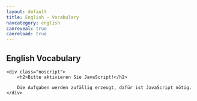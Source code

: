 ```yaml
---
layout: default
title: English - Vocabulary
navcategory: english
canreveal: true
canreload: true
---
```


## English Vocabulary

<script type="text/javascript">
const data = [ {
    book: "Orange Line 4",
    sections: [ {
        section: "Unit 1",
        subsections: [ {
            subsection: "Zoom in - The USA",
            vocabulary: [
["fall", "Herbst"],
["state", "Staat; Bundesstaat; Land"],
["to shine", "scheinen; glänzen"],
["bright", "hell; leuchtend; strahlend"],
["color", "Farbe"],
["huge", "riesig; riesengroß"],
["area", "Fläche"],
["corn", "Korn; Mais; Getreide"],
["soy bean", "Sojabone"],
["field", "Feld; Wiese; Weide"],
["surfer", "Wellenreiter; Wellenreiterin; Surfer; Surferin"],
["paradise", "Paradies"],
["perfect", "perfekt; vollkommen"],
["wave", "Welle"],
["North America", "Nordamerika"],
["landscape", "Landschaft"],
["American", "amerikanisch; aus Amerika; Amerikaner; Amerikanerin"],
["swamp", "Sumpf"],
["alligator", "Alligator"],
["rose", "Rose"],
["bald eagle", "Weißkopfseeadler"],
["total", "Gesamt-; gesamt"],
["square mile", "Quadratmeile"],
["currency", "Währung"],
["dollar", "Dollar"],
["time zone", "Zeitzone"],
["major", "Haupt-; wichtig; bedeutend"],
["to name", "benennen"],
["north of", "nördlich von"],
["south of", "südlich von"],
["ocean", "Ozean; Meer"],
["east of", "östlich von"],
["west of", "westlich von"],
["distance", "Entfernung; Distanz"]
            ]}, // end unit 1, subsection 1
        {
            subsection: "Unit 1 Gateway NYC",
            vocabulary: [
["gateway", "Tor; Eingangstor"],
["borough", "Stadtteil; Bezirk"],
["nickname", "Spitzname"],
["to stand out", "auffallen; herausragen; herausstechen"],
["skyline", "Skyline"],
["foot", "Fuß (Längenmaß: 30,48 cm)"],
["to replace", "ersetzen"],
["attack", "Angriff; Attacke"],
["baseball", "Baseball"],
["New Yorker", "New Yorker; New Yorkerin"],
["especially", "besonders; vor allem"],
["best-paid", "bestbezahlt"],
["center", "Zentrum; Mitte; Center"],
["theater", "Theater"],
["collection", "Sammlung; Kollektion"],
["cultural movement", "Kulturbewegung"],
["independence", "Unabhängigkeit"],
["immigrant", "Immigrant; Immigrantin; Einwanderer; Einwandererin"],
["symbol", "Symbol"],
["hope", "Hoffnung"],
["event", "Ereignis; Veranstaltung"],
["on TV", "im Fernsehen"],
["top", "Spitze"],
["elevator", "Aufzug; Lift"],
["light", "Licht"],
["to be located", "gelegen sein; sich befinden"],
["grounds", "Gelände; Gebiet"],
["billion", "Milliarden"],
["traffic jam", "Stau"],
["rush hour", "Hauptverkehrszeit"],
["roadwork", "Straßenbauarbeiten"],
["downtown", "im Stadtzentrum"],
["landmark", "Wahrzeichen"],
["skyscraper", "Wolkenkratzer"],
["story", "Stock; Stockwerk; Etage"],
["block", "Block; Häuserblock"],
["subway", "U-Bahn"],
["avenue", "Allee; Boulevard"],
["lights", "Ampel"],
["intersection", "Kreuzung"],
["sightseeing", "Besichtigungstour"],
["sidewalk", "Gehweg; Bürgersteig"],
["parking lot", "Parkplatz"],
["commuter", "Pendler; Pendlerin"],
["construction site", "Baustelle"],
["suburb", "Vorort"],
["ride", "Fahrt, Ritt"],
["even", "lieber"],
["snow", "Schnee"],
["to get into", "hineinkommen; hineingelangen"],
["to get tired of something", "etwas sattbekommen; etwas satthaben"],
["financial", "finanziell; Finanz-"],
["in the distance", "in der Ferne"],
["back then", "damals"],
["view", "Aussicht; Sicht; Ausblick; Blick"],
["anyway", "eigentlich"],
["bagel", "Bagel"],
["coffee", "Kaffee"],
["to check out", "anschauen; ausprobieren"],
["star sign", "Sternzeichen"],
["ceiling", "Zimmerdecke"],
["correct", "richtig; korrekt"],
["to have no idea", "keine Ahnung haben"],
["arround", "um … herum"],
["hot dog", "Hot Dog"],
["cart", "Stand"],
["to belong (to)", "gehören (zu)"],
["to get to", "hinkommen zu; gelangen"],
["Let's get moving!", "Lasst uns weiterfahren! Auf geht's!"],
["shopping mall", "Einkaufszentrum"],
["right ahead", "geradeaus"],
["to point out", "zeigen; darauf hinweisen"],
["down there", "dahin; da unten"],
["Native American", "Ureinwohner Amerikas; Indianer; indianisch"]
        ]}, // end unit 1, subsection 2 (Gateway NYC)
        {
            subsection: "Station 2",
            vocabulary: [
["to immigrate", "einwandern; immigrieren"],
["decision", "Entscheidung"],
["unemployment", "arbeitslos"],
["chance", "Möglichkeit"],
["community", "Gemeinde; Gemeindschaft"],
["career", "Beruf; Laufbahn; Karriere"],
["culture", "Kultur"],
["motivated", "motiviert"],
["ambitious", "ehrgeizig"],
["opportunity", "Gelegenheit; Chance"],
["citizen", "Staatsbürger; Staatsangehöriger"],
["contact", "Kontakt"],
["foreign", "fremd; ausländisch"],
["to get used to (something)", "sich an (etwas) gewöhnen"],
["to emigrate", "auswandern; emigrieren"],
["to succeed (in)", "Erfolg haben (mit/bei) nachfolgen"],
["to fail (at)", "veragen (in/bei); ausfallen; fehlschlagen"],
["support", "Unterstützung; Hilfe"],
["to adapt to", "sich anpassen"],
["to cross the border", "übder die Grenze gehen; die Grenze überschreiten"],
["interviewer", "Interviewer; Befrager; Befragerin"],
["to go ahead", "fortfahren; loslegen; vorangehen"],
["season", "Saison; Jahreszeit"],
["so far", "bis jetzt"],
["Latin America", "Lateinamerika"],
["league", "Liga"],
["Cuba", "Kuba"],
["mom", "Mama"],
["strange", "fremd"],
["poor", "arm"],
["above all", "vor allen Dingen; in erster Linie"],
["Cuban", "kubanisch; aus Kuba; Kubaner"],
["goods", "Güter; Waren"],
["to count", "zählen"],
["to begin", "beginnen; anfangen"],
["to take something seriously", "etwas ernst nehmen"],
["high school", "Highschool"],
["to take off", "durchstarten; abheben"],
["certainly", "allerdings"],
["example", "Beispiel"],
["to come true", "wahr werden; in Erfüllung gehen"],
["US", "US-amerikanisch"],
["to develop", "(sich) entwickeln"],
["tourism", "Tourismus"],
["home country", "Heimar; Heimatland"],
["The Philippines", "die Philippinen"],
["reader", "Leser; Leserin"]
        ]}, // end unit 1, subsection 3 (Station 2)
        {
            subsection: "Reading corner",
            vocabulary: [
["immigration", "Immigration; Zuwanderung"],
["to bring to life", "zum Leben erwecken; veranschaulichen"],
["statement", "Aussage; Behauptung; Erklärung"],
["descendant", "Abkömmling; Nachfahre; Nachfahrerin"],
["to search", "durchsuchen; suchen"],
["to save", "sparen"],
["statistics", "Statistik"],
["to work off", "abarbeiten"],
["steamship", "Dampfschiff; Dampfer"],
["condition", "Bedingung; Zustand"],
["crowded", "überfüllt"],
["space", "Ort; Stelle; Platz; Raum; Fläche"],
["little", "wenig; kaum"],
["deck", "Schiffsdeck"],
["area", "Bereich"],
["air", "Luft"],
["crossing", "Überfahrt; Überquerung"],
["majority", "Mehrheit; Mehrzahl"],
["physical", "physisch; körperlich"],
["mental", "geistig"],
["state", "Zustand"],
["over", "vorbei"],
["disease", "Krankheit"],
["inspection", "Inspektion; Kontrolle; Überprüfung"],
["harbor", "Hafen"],
["arrival", "Ankömmling"],
["word", "Wort"],
["Polish", "polnisch; Polnisch; aus Polen"],
["goddess", "Göttin"],
["powerful", "stark; mächtig; bedeutend; beeindruckend"],
["to dock", "andocken"],
["medical", "medizinisch; ärztlich"],
["unpleasant", "unangenehm; unerfreulich"],
["certain", "bestimmte"],
["percent (%)", "Prozent"],
["to return", "zurückkehren; zurückgeben"],
["minority", "Minderheit"],
["check", "Kontrolle"],
["the rest", "der Rest"],
["free", "frei"],
["ahead of", "vor"],
["Scandinavia", "Skandinavien"],
["Greece", "Griechenland"],
["Eastern Europe", "Osteuropa"],
["Russia", "Russland"],
["religious", "religiös; gläubig"],
["political", "politisch"],
["freedom", "Freiheit; Unabhängigkeit"],
["to escape", "entkommen; fliehen; entfliehen; flüchten"],
["poverty", "Armut"],
["Mexico", "Mexiko"],
["China", "China"],
["The Domenican Republic", "Dominikanische Republik"],
["Vietnam", "Vietnam"],
["source", "Quelle"],
        ]}, // end unit 1, subsection 4 (Reading corner)
        {
            subsection: "Film corner",
            vocabulary: [
["once", "einst; einmal"],
["honor", "Ehre"],
["great-grandparents", "Urgroßeltern"],
["inside", "innen; drinnen"],
["angel", "Engel"],
["ethnic", "ethnisch; Volks-"],
        ]}  // end unit 1, subsection 5 (Film corner)
    ]}, // end unit 1
    {
        section: "Unit 2",
        subsections: [ {
            subsection: "Way in",
            vocabulary: [
["best known", "weltberühmt"],
["flat", "flach, platt"],
["farmland", "Ackerland; Ackerboden; Landwirtschaftsflächen"],
["tornado", "Tornado; Wirbelsturm"],
["alley", "Gasse; Weg"],
["terrifying", "furchterregend; erschreckend"],
["storm", "Sturm"],
["European", "europäisch; aus Europa; Europäer; Europäerin"],
["settler", "Siedler; Siedlerin"],
["government", "Regierung"],
["to force", "zwingen"],
["reservation", "Reservat"],
["part-time", "Teilzeit-; Halbtags-"],
["store", "Laden; Geschäft"],
["to clear", "abräumen; ausräumen"],
["to serve", "servieren"],
["grade", "Note; Klasse"],
["schedule", "Stundenplan; Fahrplan"],
["former", "ehemalige; frühere"],
["Homecoming", "Ehemaligentreffen"],
["dance", "Tanz; Tanzveranstaltung; Ball"],
["to vote for", "abstimmen über; wählen"],
["to earn", "verdienen"],
["to present", "präsentieren"],
["to report (on)", "berichten (über)"],
["to drive", "fahren; treiben"],
["per", "pro"],
["chaser", "Jäger; Jägerin; Verfolger; Verfolgerin"],
["direction", "Richtung"],
["cloud", "Wolke"],
["to tear (up)", "kaputt machen; zerreißen; reißen"]
        ] }, {
            subsection: "Station 1",
            vocabulary: [
["locker", "Schließfach; Spind"],
["morning message", "morgendliche Ansprache"],
["principal", "Schulleiter; Schulleiterin"],
["pledge of allegiance", "Treueeid"],
["class", "Unterrichtsstunde; Kurs"],
["freshman", "Neuntklässler; Neuntklässlerin"],
["Math", "Mathematik; Mathe"],
["elective", "Wahlfach"],
["study hall period", "Freistunde"],
["hall", "Flur; Korridor; diele"],
["pass", "Ausweis; Pass"],
["extracurricular", "außerhalb des Lernplans; außerunterrichtlich (Zusatzunterricht)"],
["cheerleader", "Cheerleader (Mädchen, das in einer Gruppe eine Sportmannschaft anfeuert)"],
["cheerleading", "Cheerleading (Aktivität der Cheerleader)"],
["detention", "Nachsitzen"],
["campus", "Campus; Schulgelände"],
["core subject", "Pflichtfach"],
["vacation", "Ferien; Urlaub"],
["recess", "Pause"],
["dress code", "Kleiderordnung; Bekleidungsvorschriften"],
["exchange", "Austausch"],
["to be stuck", "festsitzen; feststecken; nicht weg können; hängen bleiben"],
["nowhere", "nirgendwo; nirgendwohin"],
["(a) couple of", "(ein) paar"],
["familiar", "vertraut; bekannt"],
["to be allowed to (do something)", "(etwas) dürfen"],
["to keep", "aufbewahren; behalten"],
["stuff", "Zeug"],
["instead", "stattdessen"],
["a while", "eine Weile"],
["to be able to (do something)", "(zu etwas) fähig sein; (etwas) können; (etwas) dürfen"],
["to promise", "versprechen"],
["true", "treu"],
["pretty", "ziemlich; ganz schön"],
["astronomy", "Astronomie"],
["journalism", "Journalistik; Journalismus"],
["option", "Möglichkeit; Option; Wahl"],
["to study", "studieren; lernen"],
["strict", "streng; strikt"],
["bathroom", "Toilette; Bad(ezimmer)"],
["for example", "zum Beispiel"],
["to end", "enden; beenden; aufhören"],
["competition", "Konkurrenz"],
["squad", "Gruppe; Team; Mannschaft"],
["awesome", "super; spitze"],
["host family", "Gastfamilie"],
["so that", "damit; so dass"],
["blast", "Wahnsinnsspaß"],
["to stay up", "aufbleiben"],
        ] }, {
            subsection: "Station 2",
            vocabulary: [
["helpful", "hilfsbereit"],
["cooperative", "kooperativ; hilfsbereit"],
["responsible", "verantwortlich; verantwortungsvoll"],
["bossy", "rechthaberisch"],
["unmotivated", "unmotiviert"],
["lazy", "faul"],
["hard-working", "fleißig"],
["disorganized", "unorganisiert; ungeordnet"],
["generous", "großzügig"],
["rude", "unhöflich; unverschämt"],
["stubborn", "eigensinnig; störrisch"],
["selfish", "selbstsüchtig"],
["willing", "bereitwillig"],
["shy", "schüchtern"],
["lesson", "Lektion; Lehre"],
["outside", "außerhalb"],
["year-old", "jährig; Jahre alt"],
["badly", "dringend"],
["allowance", "Taschengeld; Unterhaltsgeld"],
["just", "einfach"],
["driver's license", "Führerschein"],
["girlfriend", "Freundin (in einer Paarbeziehung)"],
["ad(vert) (=advertisement)", "Annonce"],
["job title", "Stellenbezeichnung; Berufsbezeichnung"],
["sales associate", "Verkäufer; Verkäuferin"],
["education", "Ausbildung; Erziehung; Bildung"],
["to waste", "verschwenden"],
["to apply (for)", "sich bewerben (für/um)"],
["interview", "Vorstellungsgespräch"],
["manager", "Manager; Managerin; Geschäftsführer; Geschäftsführerin"],
["tricky", "schwierig; kniffelig"],
["to react", "reagieren"],
["to steal", "stehlen"],
["luckily", "glücklicherweise"],
["to offer", "anbieten; bieten"],
["minimum", "Minimum; minimal; Minimum-"],
["wage", "Lohn"],
["staff", "Personal; Belegschaft; Kollegium"],
["co-worker", "Arbeitskollege; Arbeitskollegin"],
["to fold", "falten; klappen"],
["pants", "Hose"],
["twice", "zweimal; doppelt"],
["to dust", "abstauben; Staub wischen"],
["to sort", "sortieren"],
["to tease", "hänseln; sticheln; reizen"],
["lame", "lahm; schwach"],
["such", "solch"],
["pinhead", "Trottel"],
["to throw", "werfen"],
["reaction", "Reaktion"],
["behavior", "Verhalten"],
["to behave", "sich benehmen; sich verhalten"],
["working hours", "Arbeitszeit"],
["pay", "Bezahlung; Lohn; Gehalt"],
["bonus", "Bonus; Prämie"],
["strength", "Stärke; Kraft"],
["weakness", "Schwäche"],
["to leave", "gehen"],
["restroom", "Toilette"],
["broken", "gebrochen; kaputt"],
["pair", "Paar"],
["dog walker", "Hundeausführer; Hundeausführerin"],
["paperboy", "Zeitungsausträger"],
["papergirl", "Zeitungsausträgerin"],
["babysitter", "Babysitter; Babysitterin"],
["to take care of somebody", "sich um jemanden kümmern; für jemanden sorgen"],
["mostly", "meistens; hauptsächlich"],
        ] }, {
            subsection: "Reading corner",
            vocabulary: [
["date", "Verabredung; Date"],
["to ask somebody out", "sich mit jemanden verabreden"],
["boyfriend", "Freund (in einer Paarbeziehung)"],
["to fall out of", "herausfallen aus"],
["right", "gerade; genau; in dem Moment als"],
["to show up", "auftauchen; erscheinen"],
["to tow", "im Schlepptau"],
["embarrassing", "peinlich"],
["guy", "Typ; Kerl"],
["gym(nasium)", "Turnhalle"],
["to attack", "angreifen"],
["to pick up", "abholen"],
["everybody", "jeder; alle"],
["dancing", "Tanzen; Tanz-"],
        ] }, {
            subsection: "Film corner",
            vocabulary: [
["buddy", "Kumpel"],
["homeroom", "erste Stunde (in der Schule)"],
["atmosphere", "Atmosphäre; Stimmung"],
["relationship", "Beziehung"],
["to interest", "interessieren"],
["field trip", "Schulausflug"],        
        ] }, {
            subsection: "Presentation skills",
            vocabulary: [
["presentation", "Präsentation; Vortrag"],
["topic", "Thema"],
["second", "zweitens"]
        ] } // end unit 2 - subsection 5
    ] } // end unit 2
] }, // end Orange Line 4 
  { book: "Orange Line 5",
    sections: [ {
        section: "Unit 1",
        subsections: [ {
            subsection: "Exploring Australia - Way in",
            vocabulary: [
["to explore", "erkunden, erforschen"],
["Australian", "Australier; Australierin; australisch"],
["easy-going", "gelassen, locker"],
["continent", "Kontinent; Erdteil"],
["Antarctica", "Antarktis"],
["isolation", "Isolation; Trennung"],
["unusual", "ungewöhnlich; außergewöhnlich"],
["species", "Art; Spezies"],
["to exist", "existieren; bestehen"],
["koala", "Koala"],
["kangoroo", "Känguru"],
["available", "erhältlich; verfügbar"],
["skilled", "qualifiziert; ausgebildet; Fach-"],
["carpenter", "Zimmermann; Zimmerin; Tischler:in"],
["nurse", "Krankenschwester; Krankenpfleger"],
["Aboriginal people", "die Aborigines"],
["to struggle", "kämpfen; ringen; sich anstrengen; Mühe haben"],
["to be known as", "bekannt sein als"],
["the outback", "Outback (australisches Hinterland)"],
["great", "groß; riesig"],
["to attend", "teilnehmen; anwesend sein; besuchen"],
["satellite dish", "Satellitenschüssel"],
["necessary", "nötig; notwendig; erforderlich"],
["up to", "bis zu"],
["boarding school", "Internat"],
["term", "Trimester; Semester"],
["in addition", "zusätzlich; außerdem"],
["sacred", "heilig"],
["stunning", "überwältigend"],
["whenever", "wann immer; immer, wenn; so oft"],
["tribe", "Stamm; Volksstamm"],
["generation", "Generation"],
["official", "offiziell"],
["recognised", "anerkannt"],
["tour guide", "Reiseleiter:in"],
["to show sb around (a place)", "jmdn. (an einem Ort) herumführen"],
["to send in", "einschicken; einsenden"],
["application", "Bewerbung"],
["might", "könnten"],
["legend", "Legende; Sage"],
["creature", "Kreatur; Lebewesen; Geschöpf"],
["to create", "schaffen; erschaffen; verursachen"],
["belief", "Glaube; Überzeugung"],
["meaning", "Bedeutung"],
["protected", "geschützt"],
["ground", "Boden; Erdboden"],
["path", "Pfad; Weg"],
["to keep sb. happy", "jmd. bei Laune halten"],
["by (+ gerund)", "indem"],
["survival", "Überleben; Überlebens-"],
["desert", "Wüste"],
["camel", "Kamel"],
["painting", "Mal-"],
["climbing", "Klettern"],
["to realise", "erkennen; realisieren"],
["to complete", "absolvieren; abschließen"],
["to pass", "bestehen"],
["climb", "Aufstieg"],
["to sit down", "sich hinsetzen; sich setzen"],
["excuse", "Entschuldigung; Ausrede"],
["to let sb. know", "jmdn. informieren; jmdm. Bescheid geben; jmdm. Bescheid sagen"]
        ] }, // end unit 1 - subsection 1
    {       subsection: "Station 1 - Respect",
            vocabulary: [
["disrespectful", "respektlos"],
["ignorant", "ignorant; unwissend"],
["to ignore", "ignorieren; außer Acht lassen"],
["offensive", "beleidigend; anstößig"],
["politeness", "Höflichkeit"],
["rude", "unhöflich; unverschämt"],
["respect", "Respekt"],
["rudeness", "Unhöflichkeit; Unverschämtheit"],
["compromise", "Kompromiss"],
["to compromise", "Kompromisse machen"],
["tolerant", "tolerant"],
["acceptable", "akzeptabel; annehmbar"],
["respectful", "respektvoll"],
["ignorance", "Ignoranz; Unwissenheit"],
["acceptance", "Akzeptanz; Zustimmung"],
["tolerance", "Toleranz"],
["compromising", "bloßstellen"]
        ] }, // end unit 1 - subsection 2
    {       subsection: "Station 2",
            vocabulary: [
["efficient", "effizient; leistungsfähig"],
["to require", "benötigen; erfordern"],
["work experience", "Praktikum; Berufserfahrung"],
["customer service", "Kundendienst; Kundenbetreuung"],
["intermediate", "Mittel-; mittleres Niveau"],
["skill", "Kenntnis; Fertigkeit; Fähigkeit"],
["native speaker", "Muttersprachler:in"],
["certificate", "Zertifikat; Bescheinigung; Urkunde; Zeugnis"],
["salary", "Gehalt"],
["on-the-job training", "Ausbildung am Arbeitsplatz"],
["CV (= curriculum vitae)", "Lebenslauf"],
["letter of application", "Bewerbungsbrief"],
["personal statement", "Motivationsschreiben"],
["interest", "Interesse"],
["reference", "Referenz; Referenzschreiben"],
["field", "Gebiet; Bereich"],
["current", "aktuell; derzeitig; gegenwärtig"],
["temporary", "vorübergehend"],
["to check in", "einchecken"],
["permanent", "unbefristet; permanent; dauerhaft"],
["communication", "Kommunikation"],
["administration", "Verwaltung"],
["to qualify", "qualifizieren; befähigen"],
["attached", "angefügt; angehängt"],
["to look forward to (+ -ing)", "sich freuen auf"],
["Your sincerely,", "Mit freundlichen Grüßen"],
["teamwork", "Teamwork"],
["preschool", "Vorschule; Vorschul-"],
["to pay attention to sth.", "seine Aufmerksamkeit auf etw. richten"],
["punctual", "pünktlich"],
["self-motivated", "eigenmotiviert"],
["qualification", "Qualifikation; Abschluss; Schulabschluss"],
["transport", "Transport; Beförderung"],
["experienced", "erfahren"],
["to go well", "gut laufen"],
["of all the people", "von allen Leuten"],
["qualified", "qualifiziert"],
["candidate", "Kandidat:in; Bewerber:in"],
["anybody else", "jeder andere"],
["requirement", "Voraussetzung; Anforderung"],
["danger", "Gefahr"],
["wonder", "Wunder"],
["underwater", "Unterwasser-"],
["individuell", "einzeln; individuell"],
["reef", "Riff"],
["Sicily", "Sizilien"],
["moon", "Mond"],
["ecosystem", "Ökosystem"],
["coral", "Koralle"],
["to migrate", "wandern; umherziehen"],
["tutle", "Schildkröte"],
["uncertain", "ungewiss; unsicher"],
["most of", "die meisten"],
["climate change", "Klimawandel"],
["bleaching", "Bleichen; Ausbleichen"],
["threat", "Bedrohung; Gefahr"],
["increase", "Zunahme; Wachstum; Anstieg"],
["temperature", "Temperatur"],
["to result in", "zur Folge haben; führen zu"],
["unknown", "unbekannt"],
["changing", "wechselnd; sich verändernd"],
["alga (sg), algae (pl)", "Alge"],
["death", "Tod; Todesfall"],
["in turn", "dagegen; im Gegenzug"],
["diving", "Tauchen; Tauch-"],
["snorkeling", "Schnorcheln"],
["unfotunately", "leider; unglücklicherweise"],
["damage", "Schaden; Beschädigung"],
["environment", "Umgebung; Umwelt"],
["platform", "Plattform"],
["waste", "Abfall; hier: Exkremente"],
["to pollute", "verschmutzen; verunreinigen"],
["oil spill", "Ölteppich"],
["cruise ship", "Kreuzfahrtschiff"],
["to damage", "beschädigen; schaden"],
["to recover", "sich erholen"],
["tropical", "tropisch"],
["rainy season", "Regenzeit"],
["chemical", "Chemikalie"],
["pesticide", "Pestizid; Schädlingsbekämpfungsmittel"],
["to stop", "aufhalten; stoppen"],
["decline", "Rückgang; Abnahme; Verschlechterung"],
["to control", "kontrollieren"],
["shipping", "Schiffe"],
["global", "weltweit; global"],
["to agree (on)", "sich einigen (auf)"],
["to take action", "eingreifen; handeln"],
["to limit", "limitieren; begrenzen; beschränken"],
["effect", "Effekt; Wirkung; Auswirkung"],
["scientist", "Wissenschaftler:in"],
["extinct", "ausgestorben"]
        ] }, // end unit 1 - subsection 3
    {       subsection: "Station 2 - Jobs",
            vocabulary: [
["receptionist", "Empfangschef:in"],
["electrician", "Elektriker:in"],
["travel agent", "Reisebürokaufmann; Reisebürokauffrau"],
["physiotherapist", "Physiotherapeut:in"],
["plumber", "Installateur:in; Klempner:in"],
["mechanic", "Mechaniker:in"],
["bike courier", "Fahrradkurier:in"]
        ] }, // end unit 1 - subsection 4
    {       subsection: "Station 2 - Film corner",
            vocabulary: [
["whale shark", "Walhai"],
["saltwater crocodile", "Salzwasserkrokodil"],
["dolphin", "Delfin"],
["manta ray", "Teuflesrochen"],
["close", "eng; nah"]
        ] }, // end unit 1 - subsection 5
    ] } // end unit 1 - orange lint 5
] }, // end Orange Line 5

];

    document.write("<div class=\"noprint\"><select id=\"vocChooser\" onchange=\"reload()\">");
    for(bookIndex in data) {
        document.write("<option value=\"" + bookIndex + "\">" + data[bookIndex].book + "</option>");
        for (sectionIndex in data[bookIndex].sections) {
            document.write("<option value=\"" + bookIndex + "-" + sectionIndex + "\">" + data[bookIndex].book + " - "  + data[bookIndex].sections[sectionIndex].section + "</option>");
            for (subSectionIndex in data[bookIndex].sections[sectionIndex].subsections) {
                document.write("<option value=\"" + bookIndex + "-" + sectionIndex +  "-" + subSectionIndex + "\">" + data[bookIndex].book + " - "  + data[bookIndex].sections[sectionIndex].section
                     + " - "  + data[bookIndex].sections[sectionIndex].subsections[subSectionIndex].subsection + "</option>");
            }
        }
    }

    document.write("</select><br/></div>");

    document.write("<div id=\"vTable\"></div>");
    
function init() {
    var hash = window.location.hash.substr(1);
    if (hash === "") {
        reload();
    } else {
        redraw(hash);
    }
}

function getVocuabularyData(selector) {
    let vdata = [];
    const indices = selector.split("-");
    if (indices.length == 1) {
        for (sectionIndex in data[parseInt(indices[0])].sections) {
            for (subSectionIndex in data[parseInt(indices[0])].sections[sectionIndex].subsections) {
                vdata = vdata.concat(data[parseInt(indices[0])].sections[sectionIndex].subsections[subSectionIndex].vocabulary);
            }
        }
    }
    if (indices.length == 2) {
        for (subSectionIndex in data[parseInt(indices[0])].sections[parseInt(indices[1])].subsections) {
            vdata = vdata.concat(data[parseInt(indices[0])].sections[parseInt(indices[1])].subsections[subSectionIndex].vocabulary);
        }
    }
    if (indices.length == 3) {
        vdata = data[parseInt(indices[0])].sections[parseInt(indices[1])].subsections[parseInt(indices[2])].vocabulary;
    }   
    return vdata;
}

function reload() {
    const selector = document.getElementById("vocChooser");
    let hash = "s=" + selector.value + "&v=";
    const vdata = getVocuabularyData(selector.value);

    var already = new Array();

    let lastRandom1 = 0;
    let lastRandom2 = 1;

    for (var i = 0; i < Math.min(vdata.length, 17); i++) {
        do {
            var a = Math.floor(Math.random() * vdata.length);
        } while (already.indexOf(a) != -1);
        hash += a.toString(16);

        let nextRandom = Math.random();
        if (lastRandom1 < 0.5 && lastRandom2 < 0.5 && nextRandom < 0.5) {
            nextRandom = 1;
        }
        if (lastRandom1 >= 0.5 && lastRandom2 >= 0.5 && nextRandom >= 0.5) {
            nextRandom = 0;
        }
        hash += "," + (nextRandom<0.5?0:1) + ",";

        already.push(a);
        lastRandom2 = lastRandom1;
        lastRandom1 = nextRandom;
    }
    // remove last comma
    hash = hash.substr(0,hash.length-1);

    window.location.hash = hash;
    redraw(hash);
}

function redraw(hash) {
    const hashData = parseHash(hash);

    document.getElementById("vocChooser").value = hashData.s;
    const vdata = getVocuabularyData(hashData.s);

    let html = "";
    html += "<table class=\"vocabulary\"><tr><td>English</td><td>German</td></tr>";

    const v = hashData.v.split(",");

    for(let i=0; i<v.length/2; i++) {
        html += "<tr>";
        const a = parseInt(v[i*2],16);
        const leftRight = parseInt(v[i*2+1],10);

        if (leftRight === 0) {
            html += "<td>" + vdata[a][0] + "</td><td><span class=\"reveal\">" + vdata[a][1] + "</span></td>";
        } else {
            html += "<td><span class=\"reveal\">" + vdata[a][0] + "</span></td><td>" + vdata[a][1] + "</td>";
        }
        html += "</tr>";

    }
    html += "</tr></table>";

    const table = document.getElementById("vTable");
    if (table) {
        table.innerHTML = html;
    } else {
        document.write(html);
    }
    
}
</script><noscript>
    <div class="noscript">
        <h2>Bitte aktivieren Sie JavaScript!</h2>

        Die Aufgaben werden zufällig erzeugt, dafür ist JavaScript nötig.
    </div>
</noscript>

